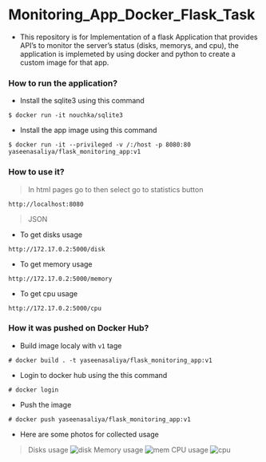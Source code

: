 # Monitoring_App_Docker_Flask_Task
* This repository is for Implementation of a flask Application that provides API’s to monitor the server’s status (disks, memorys, and cpu), the application is implemeted by using docker and python to create a custom image for that app.

### How to run the application?
* Install the sqlite3 using this command 
```
$ docker run -it nouchka/sqlite3
```
* Install the app image using this command 
```
$ docker run -it --privileged -v /:/host -p 8080:80 yaseenasaliya/flask_monitoring_app:v1
```

### How to use it?
> In html pages go to then select go to statistics button
```
http://localhost:8080
```
> JSON
* To get disks usage 
```
http://172.17.0.2:5000/disk
```
* To get memory usage 
```
http://172.17.0.2:5000/memory
```
* To get cpu usage 
```
http://172.17.0.2:5000/cpu
```

### How it was pushed on Docker Hub?
* Build image localy with `v1` tage
```
# docker build . -t yaseenasaliya/flask_monitoring_app:v1
```
* Login to docker hub using the this command
```
# docker login
```
* Push the image
```
# docker push yaseenasaliya/flask_monitoring_app:v1
```

* Here are some photos for collected usage
> Disks usage
![disk](https://user-images.githubusercontent.com/59315877/220713065-8f01376f-f597-4ce7-b2ac-3c1ae986a726.png)
> Memory usage
![mem](https://user-images.githubusercontent.com/59315877/220713076-8c023fe9-fbc7-4841-8810-4cb90bce88c2.png)
> CPU usage
![cpu](https://user-images.githubusercontent.com/59315877/220713072-a855e38a-1d16-4a56-98b6-5226afb57ccc.png)
